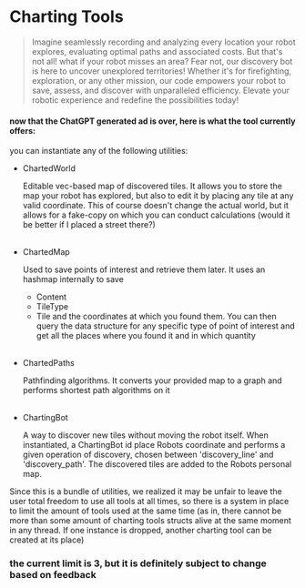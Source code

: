 # Charting Tools

> Imagine seamlessly recording and analyzing every location your robot explores, evaluating optimal paths and associated
> costs. But that's not all! what if your robot misses an area? Fear not, our discovery bot is here to uncover
> unexplored
> territories! Whether it's for firefighting, exploration, or any other mission, our code empowers your robot to save,
> assess, and discover with unparalleled efficiency.
> Elevate your robotic experience and redefine the possibilities today!

#### now that the ChatGPT generated ad is over, here is what the tool currently offers:

you can instantiate any of the following utilities:

- ChartedWorld

  Editable vec-based map of discovered tiles. It allows you to store the map your robot has explored,
  but also to edit it by placing any tile at any valid coordinate. This of course doesn't change the actual world,
  but it allows for a fake-copy on which you can conduct calculations (would it be better if I placed a street there?)
  <br><br>
- ChartedMap

  Used to save points of interest and retrieve them later. It uses an hashmap internally to save
    - Content
    - TileType
    - Tile
      and the coordinates at which you found them. You can then query the data structure for any specific
      type of point of interest and get all the places where you found it and in which quantity
      <br><br>
- ChartedPaths

  Pathfinding algorithms. It converts your provided map to a graph and performs shortest path algorithms
  on it
  <br><br>

- ChartingBot

  A way to discover new tiles without moving the robot itself. When instantiated, a ChartingBot id place Robots
  coordinate and performs a given operation of discovery, chosen between 'discovery_line' and 'discovery_path'.
  The discovered tiles are added to the Robots personal map.

Since this is a bundle of utilities, we realized it may be unfair to leave the user total freedom to use
all tools at all times, so there is a system in place to limit the amount of tools used at the same time
(as in, there cannot be more than some amount of charting tools structs alive at the same moment in any thread.
If one instance is dropped, another charting tool can be created at its place)
 
### the current limit is 3, but it is definitely subject to change based on feedback